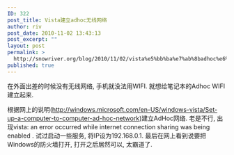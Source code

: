 ```yaml
---
ID: 322
post_title: Vista建立adhoc无线网络
author: riv
post_date: 2010-11-02 13:43:13
post_excerpt: ""
layout: post
permalink: >
  http://snowriver.org/blog/2010/11/02/vista%e5%bb%ba%e7%ab%8badhoc%e6%97%a0%e7%ba%bf%e7%bd%91%e7%bb%9c/
published: true
---
```

在外面出差的时候没有无线网络, 手机就没法用WIFI. 就想给笔记本的Adhoc WIFI建立起来. 

根据网上的说明(http://windows.microsoft.com/en-US/windows-vista/Set-up-a-computer-to-computer-ad-hoc-network)建立AdHoc网络. 老是不行, 出现vista: an error occurred while internet connection sharing was being enabled . 试过启动一些服务, 将IP设为192.168.0.1. 最后在网上看到说要把Windows的防火墙打开, 打开之后居然可以, 太霸道了. 